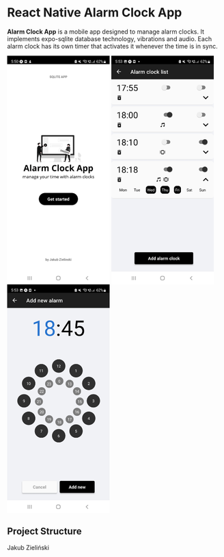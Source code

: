 # React Native Alarm Clock App

**Alarm Clock App** is a mobile app designed to manage alarm clocks. It implements expo-sqlite database technology, vibrations and audio.
Each alarm clock has its own timer that activates it whenever the time is in sync. 

<div>
<img align=top src="https://raw.githubusercontent.com/jzielinski47/react-native-alarm-clock-app/master/assets/screenshots/Screenshot_20221220-175014.jpg" width="240">
<img align=top src="https://raw.githubusercontent.com/jzielinski47/react-native-alarm-clock-app/master/assets/screenshots/Screenshot_20221220-175301.jpg" width="240">
<img align=top src="https://raw.githubusercontent.com/jzielinski47/react-native-alarm-clock-app/master/assets/screenshots/Screenshot_20221220-175323.jpg" width="240">
</div>

## Project Structure

Jakub Zieliński

